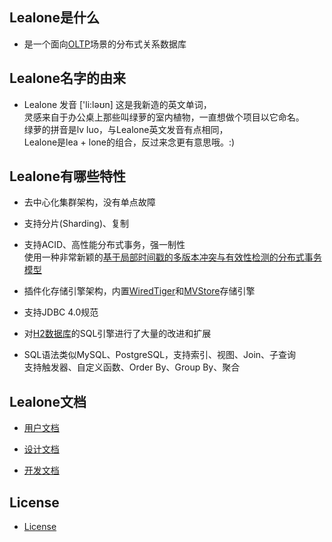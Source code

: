 
## Lealone是什么

* 是一个面向[OLTP](http://en.wikipedia.org/wiki/Online_transaction_processing)场景的分布式关系数据库


## Lealone名字的由来

* Lealone 发音 ['li:ləʊn] 这是我新造的英文单词， <br>
  灵感来自于办公桌上那些叫绿萝的室内植物，一直想做个项目以它命名。 <br>
  绿萝的拼音是lv luo，与Lealone英文发音有点相同，<br>
  Lealone是lea + lone的组合，反过来念更有意思哦。:)


## Lealone有哪些特性

* 去中心化集群架构，没有单点故障

* 支持分片(Sharding)、复制

* 支持ACID、高性能分布式事务，强一制性<br>
  使用一种非常新颖的[基于局部时间戳的多版本冲突与有效性检测的分布式事务模型](https://github.com/codefollower/Lealone/wiki/Lealone-transaction-model)
 
* 插件化存储引擎架构，内置[WiredTiger](https://github.com/wiredtiger/wiredtiger/tree/develop)和[MVStore](http://www.h2database.com/html/mvstore.html)存储引擎


  
* 支持JDBC 4.0规范

* 对[H2数据库](http://www.h2database.com/html/main.html)的SQL引擎进行了大量的改进和扩展

* SQL语法类似MySQL、PostgreSQL，支持索引、视图、Join、子查询 <br>
  支持触发器、自定义函数、Order By、Group By、聚合


## Lealone文档

* [用户文档](https://github.com/codefollower/Lealone/wiki/Lealone%E7%94%A8%E6%88%B7%E6%96%87%E6%A1%A3)

* [设计文档](https://github.com/codefollower/Lealone/wiki/Lealone%E8%AE%BE%E8%AE%A1%E6%96%87%E6%A1%A3)

* [开发文档](https://github.com/codefollower/Lealone/wiki/Lealone%E5%BC%80%E5%8F%91%E6%96%87%E6%A1%A3)


## License

* [License](https://github.com/codefollower/Lealone/blob/master/LICENSE.md)


